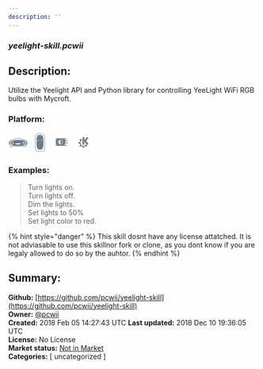 ```yaml
---
description: ''
---
```


### _yeelight-skill.pcwii_  
## Description:  
Utilize the Yeelight API and Python library for controlling YeeLight WiFi RGB bulbs with Mycroft.  
  
  
### Platform:  
 ![Mark I](../.gitbook/assets/mark-1-icon.png)  ![Mark II](../.gitbook/assets/mark-2-icon.png)  ![Picroft](../.gitbook/assets/picroft-icon.png)  ![plasmoid](../.gitbook/assets/kde.png)   
### Examples:  
> Turn lights on.  
> Turn lights off.  
> Dim the lights.  
> Set lights to 50%  
> Set light color to red.  
  
{% hint style="danger" %}
This skill dosnt have any license attatched. It is not adviasable to use this skillnor fork or clone, as you dont know if you are legaly allowed to do so by the auhtor.
{% endhint %}
  
## Summary:  
**Github:** [https://github.com/pcwii/yeelight-skill](https://github.com/pcwii/yeelight-skill)  
**Owner:** [@pcwii](https://github.com/pcwii)  
**Created:** 2018 Feb 05 14:27:43 UTC  **Last updated:** 2018 Dec 10 19:36:05 UTC  
**License:** No License  
**Market status:** [Not in Market](https://market.mycroft.ai/skill/)  
**Categories:** [ uncategorized ]   
